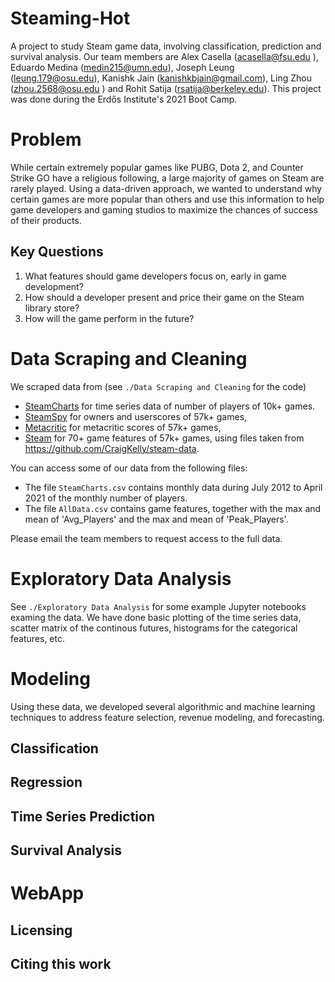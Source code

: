 # Steaming-Hot
A project to study Steam game data, involving classification, prediction and survival analysis. Our team members are Alex Casella (acasella@fsu.edu
), Eduardo Medina (medin215@umn.edu), Joseph Leung (leung.179@osu.edu), Kanishk Jain (kanishkbjain@gmail.com), Ling Zhou (zhou.2568@osu.edu
) and Rohit Satija (rsatija@berkeley.edu). This project was done during the Erdős Institute's 2021 Boot Camp.

# Problem
While certain extremely popular games like PUBG, Dota 2, and Counter Strike GO have a religious following, a large majority of games on Steam are rarely played. Using a data-driven approach, we wanted to understand why certain games are more popular than others and use this information to help game developers and gaming studios to maximize the chances of success of their products.

## Key Questions
1. What features should game developers focus on, early in game development?
2. How should a developer present and price their game on the Steam library store?
3. How will the game perform in the future?

# Data Scraping and Cleaning

We scraped data from (see ``./Data Scraping and Cleaning`` for the code)
- [SteamCharts](https://steamcharts.com/) for time series data of number of players of 10k+ games.
- [SteamSpy](https://steamspy.com/) for owners and userscores of 57k+ games, 
- [Metacritic](https://www.metacritic.com/) for metacritic scores of 57k+ games,
- [Steam](https://store.steampowered.com/) for 70+ game features of 57k+ games, using files taken from https://github.com/CraigKelly/steam-data.

You can access some of our data from the following files:
- The file `SteamCharts.csv` contains monthly data during July 2012 to April 2021 of the monthly number of players.
- The file `AllData.csv` contains game features, together with the max and mean of 'Avg_Players' and the max and mean of 'Peak_Players'.

Please email the team members to request access to the full data. 

# Exploratory Data Analysis

See ``./Exploratory Data Analysis`` for some example Jupyter notebooks examing the data. We have done basic plotting of the time series data, scatter matrix of the continous futures, histograms for the categorical features, etc.

# Modeling
Using these data, we developed several algorithmic and machine learning techniques to address feature selection, revenue modeling, and forecasting.  

## Classification


## Regression

## Time Series Prediction

## Survival Analysis

# WebApp

## Licensing

## Citing this work
